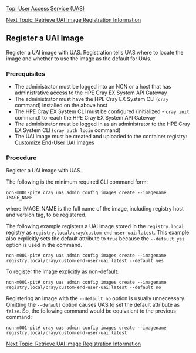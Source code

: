 [Top: User Access Service (UAS)](User_Access_Service_UAS.md)

[Next Topic: Retrieve UAI Image Registration Information](Retrieve_UAI_Image_Registration_Information.md)

## Register a UAI Image

Register a UAI image with UAS. Registration tells UAS where to locate the image and whether to use the image as the default for UAIs.

### Prerequisites

* The administrator must be logged into an NCN or a host that has administrative access to the HPE Cray EX System API Gateway
* The administrator must have the HPE Cray EX System CLI (`cray` command) installed on the above host
* The HPE Cray EX System CLI must be configured (initialized - `cray init` command) to reach the HPE Cray EX System API Gateway
* The administrator must be logged in as an administrator to the HPE Cray EX System CLI (`cray auth login` command)
* The UAI image must be created and uploaded to the container registry: [Customize End-User UAI Images](Customize_End-User_UAI_Images.md)

### Procedure

Register a UAI image with UAS.

The following is the minimum required CLI command form:

```
ncn-m001-pit# cray uas admin config images create --imagename IMAGE_NAME
```

where IMAGE\_NAME is the full name of the image, including registry host and version tag, to be registered.

The following example registers a UAI image stored in the `registry.local` registry as `registry.local/cray/custom-end-user-uai:latest`. This example also explicitly sets the default attribute to `true` because the `--default yes` option is used in the command.

```
ncn-m001-pit# cray uas admin config images create --imagename registry.local/cray/custom-end-user-uai:latest --default yes
```

To register the image explicitly as non-default:

```
ncn-m001-pit# cray uas admin config images create --imagename registry.local/cray/custom-end-user-uai:latest --default no
```

Registering an image with the `--default no` option is usually unnecessary. Omitting the `--default` option causes UAS to set the default attribute as `false`. So, the following command would be equivalent to the previous command:

```
ncn-m001-pit# cray uas admin config images create --imagename registry.local/cray/custom-end-user-uai:latest
```

[Next Topic: Retrieve UAI Image Registration Information](Retrieve_UAI_Image_Registration_Information.md)
